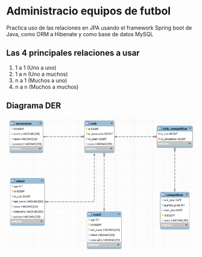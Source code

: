 # Administracio equipos de futbol

Practica uso de las relaciones en JPA usando el framework Spring boot de Java, como ORM 
a Hibenate y como base de datos MySQL

## Las 4 principales relaciones a usar

1. 1 a 1 (Uno a uno)
2. 1 a n (Uno a muchos)
3. n a 1 (Muchos a uno)
4. n a n (Muchos a muchos)

## Diagrama DER
![JPA-relations](src/main/resources/images/JPA-relations.png)